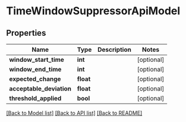 # TimeWindowSuppressorApiModel

## Properties
Name | Type | Description | Notes
------------ | ------------- | ------------- | -------------
**window_start_time** | **int** |  | [optional] 
**window_end_time** | **int** |  | [optional] 
**expected_change** | **float** |  | [optional] 
**acceptable_deviation** | **float** |  | [optional] 
**threshold_applied** | **bool** |  | [optional] 

[[Back to Model list]](../README.md#documentation-for-models) [[Back to API list]](../README.md#documentation-for-api-endpoints) [[Back to README]](../README.md)


